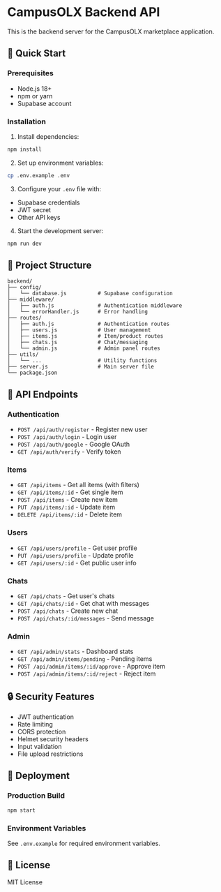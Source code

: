 # CampusOLX Backend API

This is the backend server for the CampusOLX marketplace application.

## 🚀 Quick Start

### Prerequisites
- Node.js 18+ 
- npm or yarn
- Supabase account

### Installation

1. Install dependencies:
```bash
npm install
```

2. Set up environment variables:
```bash
cp .env.example .env
```

3. Configure your `.env` file with:
- Supabase credentials
- JWT secret
- Other API keys

4. Start the development server:
```bash
npm run dev
```

## 📁 Project Structure

```
backend/
├── config/
│   └── database.js          # Supabase configuration
├── middleware/
│   ├── auth.js              # Authentication middleware
│   └── errorHandler.js      # Error handling
├── routes/
│   ├── auth.js              # Authentication routes
│   ├── users.js             # User management
│   ├── items.js             # Item/product routes
│   ├── chats.js             # Chat/messaging
│   └── admin.js             # Admin panel routes
├── utils/
│   └── ...                  # Utility functions
├── server.js                # Main server file
└── package.json
```

## 🔗 API Endpoints

### Authentication
- `POST /api/auth/register` - Register new user
- `POST /api/auth/login` - Login user
- `POST /api/auth/google` - Google OAuth
- `GET /api/auth/verify` - Verify token

### Items
- `GET /api/items` - Get all items (with filters)
- `GET /api/items/:id` - Get single item
- `POST /api/items` - Create new item
- `PUT /api/items/:id` - Update item
- `DELETE /api/items/:id` - Delete item

### Users
- `GET /api/users/profile` - Get user profile
- `PUT /api/users/profile` - Update profile
- `GET /api/users/:id` - Get public user info

### Chats
- `GET /api/chats` - Get user's chats
- `GET /api/chats/:id` - Get chat with messages
- `POST /api/chats` - Create new chat
- `POST /api/chats/:id/messages` - Send message

### Admin
- `GET /api/admin/stats` - Dashboard stats
- `GET /api/admin/items/pending` - Pending items
- `POST /api/admin/items/:id/approve` - Approve item
- `POST /api/admin/items/:id/reject` - Reject item

## 🔒 Security Features

- JWT authentication
- Rate limiting
- CORS protection
- Helmet security headers
- Input validation
- File upload restrictions

## 🚀 Deployment

### Production Build
```bash
npm start
```

### Environment Variables
See `.env.example` for required environment variables.

## 📝 License

MIT License